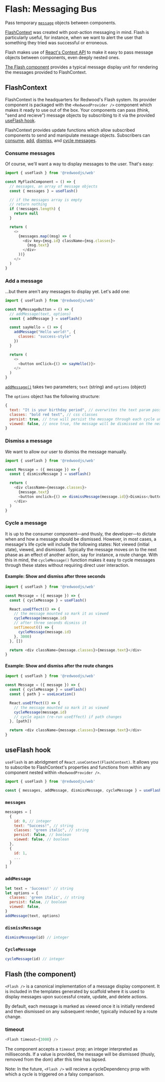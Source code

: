 # Flash: Messaging Bus

Pass temporary [`message`](#messages) objects between components.

[FlashContext](#flashcontext) was created with post-action messaging in mind. Flash is particularly useful, for instance, when we want to alert the user that something they tried was successful or erroneous.

Flash makes use of [React's Context API](https://reactjs.org/docs/context.html) to make it easy to pass message objects between components, even deeply nested ones.

[The Flash component](#flash-the-component) provides a typical message display unit for rendering the messages provided to FlashContext.

## FlashContext

FlashContext is the headquarters for Redwood's Flash system. Its provider component is packaged with the `<RedwoodProvider />` component which makes it ready to use out of the box. Your components can pass (think, "send and recieve") message objects by subscribing to it via the provided [useFlash hook](#useflash-hook).

FlashContext provides update functions which allow subscribed components to send and manipulate message objects. Subscribers can [consume](#consume-messages), [add](#add-a-message), [dismiss](#dismiss-a-message), and [cycle messages](#cycle-a-message).

### Consume messages

Of course, we'll want a way to display messages to the user. That's easy:

```js
import { useFlash } from '@redwoodjs/web'

const MyFlashComponent = () => {
  // messages, an array of message objects
  const { messages } = useFlash()

  // if the messages array is empty
  // return nothing
  if (!messages.length) {
    return null
  }

  return (
    <>
      {messages.map((msg) => (
        <div key={msg.id} className={msg.classes}>
          {msg.text}
        </div>
      ))}
    </>
  )
}
```

### Add a message

...but there aren't any messages to display yet. Let's add one:

```js
import { useFlash } from '@redwoodjs/web'

const MyMessageButton = () => {
  // addMessage(text, options)
  const { addMessage } = useFlash()

  const sayHello = () => {
    addMessage("Hello world!", {
      classes: "success-style"
    })
  }

  return (
    <>
      <button onClick={() => sayHello()}>
    </>
  )
}

```

[`addMessage()`](#addmessage) takes two parameters; `text` (string) and `options` (object)

The `options` object has the following structure:

```js
{
  text: "It is your birthday period", // overwrites the text param passed to addMessage()
  classes: "bold red text", // css classes
  persist: true, // true will persist the message through each cycle until it is dismissed manually
  viewed: false, // once true, the message will be dismissed on the next cycle
}
```

### Dismiss a message

We want to allow our user to dismiss the message manually.

```js
import { useFlash } from '@redwoodjs/web'

const Message = ({ message }) => {
  const { dismissMessage } = useFlash()

  return (
    <div className={message.classes}>
      {message.text}
      <button onclick={() => dismissMessage(message.id)}>Dismiss</button>
    </div>
  )
}
```

### Cycle a message

It is up to the consumer component—and thusly, the developer—to dictate when and how a message should be dismissed. However, in most cases, a message's life cycle will include the following states: Not viewed (initial state), viewed, and dismissed. Typically the message moves on to the next phase as an effect of another action, say for instance, a route change. With this in mind, the `cycleMessage()` function makes it easy to cycle messages through these states without requiring direct user interaction.

#### Example: Show and dismiss after three seconds

```js
import { useFlash } from '@redwoodjs/web'

const Message = ({ message }) => {
  const { cycleMessage } = useFlash()

  React.useEffect(() => {
    // the message mounted so mark it as viewed
    cycleMessage(message.id)
    // after three seconds dismiss it
    setTimeout(() => {
      cycleMessage(message.id)
    }, 3000)
  }, [])

  return <div className={message.classes}>{message.text}</div>
}
```

#### Example: Show and dismiss after the route changes

```js
import { useFlash } from '@redwoodjs/web'

const Message = ({ message }) => {
  const { cycleMessage } = useFlash()
  const { path } = useLocation()

  React.useEffect(() => {
    // the message mounted so mark it as viewed
    cycleMessage(message.id)
    // cycle again (re-run useEffect) if path changes
  }, [path])

  return <div className={message.classes}>{message.text}</div>
}
```

## useFlash hook

`useFlash` is an abridgment of `React.useContext(FlashContext)`. It allows you to subscribe to FlashContext's properties and functions from within any component nested within `<RedwoodProvider />`.

```js
import { useFlash } from '@redwoodjs/web'

const { messages, addMessage, dismissMessage, cycleMessage } = useFlash()
```

### `messages`

```js
messages = [
  {
    id: 0, // integer
    text: "Success!", // string
    classes: "green italic", // string
    persist: false, // boolean
    viewed: false, // boolean
  },
  {
    id: 1,
    ...
  }
]
```

### `addMessage`

```js
let text = 'Success!' // string
let options = {
  classes: 'green italic', // string
  persist: false, // boolean
  viewed: false,
}
addMessage(text, options)
```

### `dismissMessage`

```js
dismissMessage(id) // integer
```

### `CycleMessage`

```js
cycleMessage(id) // integer
```

## Flash (the component)

`<Flash />` is a canonical implementation of a message display component. It is included in the templates generated by scaffold where it is used to display messages upon successful create, update, and delete actions.

By default, each message is marked as viewed once it is initially rendered and then dismissed on any subsequent render, typically induced by a route change.

### timeout

```js
<Flash timeout={3000} />
```

The component accepts a `timeout` prop; an integer interpreted as milliseconds. If a value is provided, the message will be dismissed (thusly, removed from the dom) after this time has lapsed.

Note: In the future, `<Flash />` will recieve a cycleDependency prop with which a cycle is triggered on a falsy comparison.
